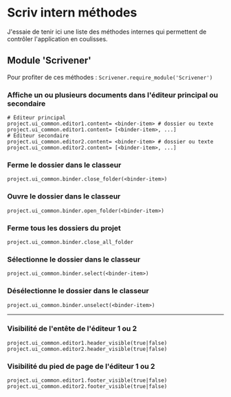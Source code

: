 # Scriv intern méthodes

J'essaie de tenir ici une liste des méthodes internes qui permettent de contrôler l'application en coulisses.

## Module 'Scrivener'

Pour profiter de ces méthodes : `Scrivener.require_module('Scrivener')`

### Affiche un ou plusieurs documents dans l'éditeur principal ou secondaire

    # Éditeur principal
    project.ui_common.editor1.content= <binder-item> # dossier ou texte
    project.ui_common.editor1.content= [<binder-item>, ...]
    # Éditeur secondaire
    project.ui_common.editor2.content= <binder-item> # dossier ou texte
    project.ui_common.editor2.content= [<binder-item>, ...]

### Ferme le dossier <binder-item> dans le classeur

    project.ui_common.binder.close_folder(<binder-item>)

### Ouvre le dossier <binder-item> dans le classeur

    project.ui_common.binder.open_folder(<binder-item>)

### Ferme tous les dossiers du projet

    project.ui_common.binder.close_all_folder

### Sélectionne le dossier <binder-item> dans le classeur

    project.ui_common.binder.select(<binder-item>)

### Désélectionne le dossier <binder-item> dans le classeur

    project.ui_common.binder.unselect(<binder-item>)

---

### Visibilité de l'entête de l'éditeur 1 ou 2

    project.ui_common.editor1.header_visible(true|false)
    project.ui_common.editor2.header_visible(true|false)

### Visibilité du pied de page de l'éditeur 1 ou 2

    project.ui_common.editor1.footer_visible(true|false)
    project.ui_common.editor2.footer_visible(true|false)
